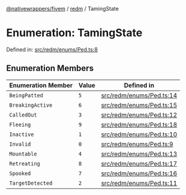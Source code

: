 [@nativewrappers/fivem](../../README.md) / [redm](../README.md) / TamingState

# Enumeration: TamingState

Defined in: [src/redm/enums/Ped.ts:8](https://github.com/nativewrappers/nativewrappers/blob/84be26c83fecd998aefe2c41198ac733aa3abad7/src/redm/enums/Ped.ts#L8)

## Enumeration Members

| Enumeration Member | Value | Defined in |
| ------ | ------ | ------ |
| <a id="beingpatted"></a> `BeingPatted` | `5` | [src/redm/enums/Ped.ts:14](https://github.com/nativewrappers/nativewrappers/blob/84be26c83fecd998aefe2c41198ac733aa3abad7/src/redm/enums/Ped.ts#L14) |
| <a id="breakingactive"></a> `BreakingActive` | `6` | [src/redm/enums/Ped.ts:15](https://github.com/nativewrappers/nativewrappers/blob/84be26c83fecd998aefe2c41198ac733aa3abad7/src/redm/enums/Ped.ts#L15) |
| <a id="calledout"></a> `CalledOut` | `3` | [src/redm/enums/Ped.ts:12](https://github.com/nativewrappers/nativewrappers/blob/84be26c83fecd998aefe2c41198ac733aa3abad7/src/redm/enums/Ped.ts#L12) |
| <a id="fleeing"></a> `Fleeing` | `9` | [src/redm/enums/Ped.ts:18](https://github.com/nativewrappers/nativewrappers/blob/84be26c83fecd998aefe2c41198ac733aa3abad7/src/redm/enums/Ped.ts#L18) |
| <a id="inactive"></a> `Inactive` | `1` | [src/redm/enums/Ped.ts:10](https://github.com/nativewrappers/nativewrappers/blob/84be26c83fecd998aefe2c41198ac733aa3abad7/src/redm/enums/Ped.ts#L10) |
| <a id="invalid"></a> `Invalid` | `0` | [src/redm/enums/Ped.ts:9](https://github.com/nativewrappers/nativewrappers/blob/84be26c83fecd998aefe2c41198ac733aa3abad7/src/redm/enums/Ped.ts#L9) |
| <a id="mountable"></a> `Mountable` | `4` | [src/redm/enums/Ped.ts:13](https://github.com/nativewrappers/nativewrappers/blob/84be26c83fecd998aefe2c41198ac733aa3abad7/src/redm/enums/Ped.ts#L13) |
| <a id="retreating"></a> `Retreating` | `8` | [src/redm/enums/Ped.ts:17](https://github.com/nativewrappers/nativewrappers/blob/84be26c83fecd998aefe2c41198ac733aa3abad7/src/redm/enums/Ped.ts#L17) |
| <a id="spooked"></a> `Spooked` | `7` | [src/redm/enums/Ped.ts:16](https://github.com/nativewrappers/nativewrappers/blob/84be26c83fecd998aefe2c41198ac733aa3abad7/src/redm/enums/Ped.ts#L16) |
| <a id="targetdetected"></a> `TargetDetected` | `2` | [src/redm/enums/Ped.ts:11](https://github.com/nativewrappers/nativewrappers/blob/84be26c83fecd998aefe2c41198ac733aa3abad7/src/redm/enums/Ped.ts#L11) |
